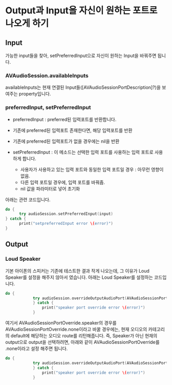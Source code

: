 # Output과 Input을 자신이 원하는 포트로 나오게 하기 #

## Input ##

가능한 input들을 찾아, setPreferredInput으로 자신이 원하는 Input을 바꿔주면 됩니다.

### AVAudioSession.availableInputs ###

availableInputs는 현재 연결된 Input들([AVAudioSessionPortDescription]?)을 보여주는 property입니다.

### preferredInput, setPreferredInput ###

- preferredInput : preferred된 입력포트를 반환합니다.
 - 기존에 preferred된 입력포트 존재한다면, 해당 입력포트를 반환
 - 기존에 preferred된 입력포트가 없을 경우에는 nil을 반환

- setPreferredInput : 이 메소드는 선택한 입력 포트를 사용하는 입력 포트로 사용하게 합니다.
  - 사용자가 사용하고 있는 입력 포트와 동일한 입력 포트일 경우 :  아무런 영향이 없음.
  - 다른 입력 포트일 경우에, 입력 포트를 바꿔줌.
  - nil 값을 파라미터로 넣어 초기화


 아래는 관련 코드입니다.

```swift
do {
      try audioSession.setPreferredInput(input)
} catch {
      print("setpreferredInput error \(error)")
}

```


## Output ##

### Loud Speaker ###

기본 아이폰의 스피커는 기존에 테스트한 결과 작게 나오는데, 그 이유가 Loud Speaker를 설정을 해주지 않아서 였습니다. 아래는 Loud Speaker를 설정하는 코드입니다.

```swift
do {
            try audioSession.overrideOutputAudioPort(AVAudioSessionPortOverride.speaker)
            } catch {
                print("speaker port override error \(error)")
            }
```

여기서 AVAudioSessionPortOverride.speaker의 경우를 AVAudioSessionPortOverride.none이라고 바꿀 경우에는, 현재 오디오의 카테고리의 default에 해당하는 오디오 route를 리턴해줍니다. 즉, Speaker가 아닌 현재의 output으로 output을 선택하려면, 아래와 같이 AVAudioSessionPortOverride를 .none이라고 설정 해주면 됩니다.


```swift
do {
            try audioSession.overrideOutputAudioPort(AVAudioSessionPortOverride.speaker)
            } catch {
                print("speaker port override error \(error)")
            }
```
